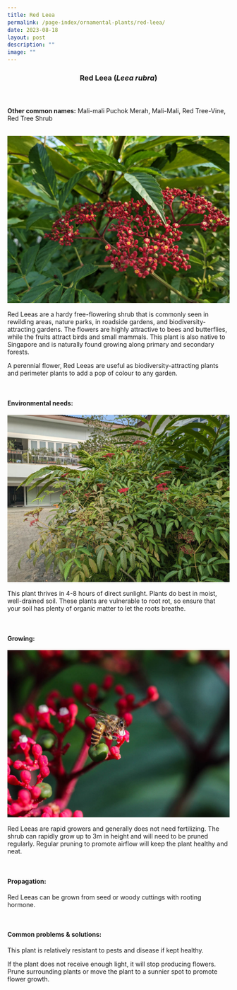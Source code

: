 ```yaml
---
title: Red Leea
permalink: /page-index/ornamental-plants/red-leea/
date: 2023-08-18
layout: post
description: ""
image: ""
---
```

<header> 
	<h3>Red Leea (<em>Leea rubra</em>)</h3> 
</header>

<section>
	<p><strong>Other common names:</strong> Mali-mali Puchok Merah, Mali-Mali, Red Tree-Vine, Red Tree Shrub</p>
	<br>
</section>

<section>
	<img title="Red Leea flower. photo by Jacqueline Chua." src="/images/Plants/redleea%20(1)_jacquelinechua.jpg">
	<p>Red Leeas are a hardy free-flowering shrub that is commonly seen in rewilding areas, nature parks, in roadside gardens, and biodiversity-attracting gardens. The flowers are highly attractive to bees and butterflies, while the fruits attract birds and small mammals. This plant is also native to Singapore and is naturally found growing along primary and secondary forests.</p>
	<p>A perennial flower, Red Leeas are useful as biodiversity-attracting plants and perimeter plants to add a pop of colour to any garden.</p>
	 <br> 
</section> 
 
<section> 
  <h4>Environmental needs:</h4> 
		<img title="A Red Leea bush grown in true ground. Photo by Jacqueline Chua." src="/images/Plants/redleea%20(2)_jacquelinechua.jpg">
  <p>This plant thrives in 4-8 hours of direct sunlight. Plants do best in moist, well-drained soil. These plants are vulnerable to root rot, so ensure that your soil has plenty of organic matter to let the roots breathe.</p> 
	<br>
</section>

<section> 
  <h4>Growing:</h4> 
		<img title="An Asian Honeybee feeding on a Red Leea flower. photo by Jacqueline Chua." src="/images/Biodiversity/bee_apis%20cerana_jac.jpg">
	<p>Red Leeas are rapid growers and generally does not need fertilizing. The shrub can rapidly grow up to 3m in height and will need to be pruned regularly. Regular pruning to promote airflow will keep the plant healthy and neat.</p> 
	<br> 
</section> 

<section> 
  <h4>Propagation:</h4> 
	<p>Red Leeas can be grown from seed or woody cuttings with rooting hormone.</p> 
	<br> 
</section> 
 
<section> 
  <h4>Common problems &amp; solutions:</h4> 
	<p>This plant is relatively resistant to pests and disease if kept healthy.</p>
	<p>If the plant does not receive enough light, it will stop producing flowers. Prune surrounding plants or move the plant to a sunnier spot to promote flower growth.</p>
	<br> 
</section>
